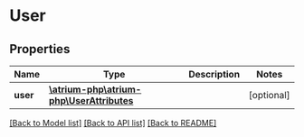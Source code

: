# User

## Properties
Name | Type | Description | Notes
------------ | ------------- | ------------- | -------------
**user** | [**\atrium-php\atrium-php\UserAttributes**](UserAttributes.md) |  | [optional] 

[[Back to Model list]](../README.md#documentation-for-models) [[Back to API list]](../README.md#documentation-for-api-endpoints) [[Back to README]](../README.md)


